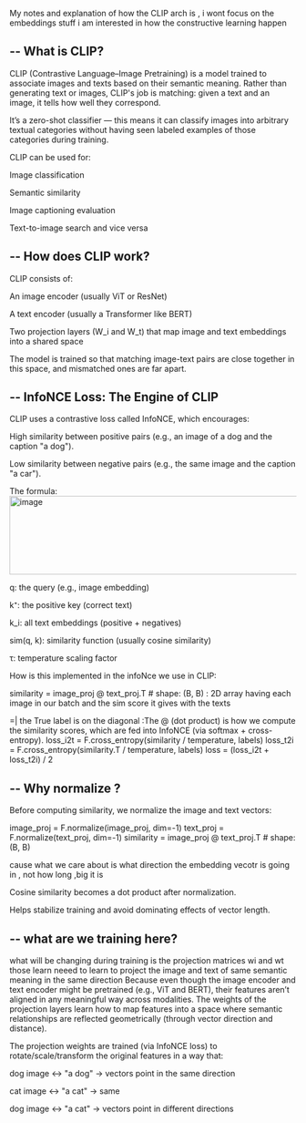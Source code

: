 
My notes and explanation of how the CLIP arch is , i wont focus on the embeddings stuff i am interested in how the constructive learning happen 

--
What is CLIP?
--
CLIP (Contrastive Language–Image Pretraining) is a model trained to associate images and texts based on their semantic meaning. Rather than generating text or images, CLIP's job is matching: given a text and an image, it tells how well they correspond.

It’s a zero-shot classifier — this means it can classify images into arbitrary textual categories without having seen labeled examples of those categories during training.

CLIP can be used for:

Image classification

Semantic similarity

Image captioning evaluation

Text-to-image search and vice versa

--
How does CLIP work?
--
CLIP consists of:

An image encoder (usually ViT or ResNet)

A text encoder (usually a Transformer like BERT)

Two projection layers (W_i and W_t) that map image and text embeddings into a shared space 

The model is trained so that matching image-text pairs are close together in this space, and mismatched ones are far apart.

--
InfoNCE Loss: The Engine of CLIP
--
CLIP uses a contrastive loss called InfoNCE, which encourages:

High similarity between positive pairs (e.g., an image of a dog and the caption "a dog").

Low similarity between negative pairs (e.g., the same image and the caption "a car").

The formula:
<img width="563" height="138" alt="image" src="https://github.com/user-attachments/assets/19449ddc-6dc1-4fae-93ee-f6095a5ceefa" />

q: the query (e.g., image embedding)

k⁺: the positive key (correct text)

k_i: all text embeddings (positive + negatives)

sim(q, k): similarity function (usually cosine similarity)

τ: temperature scaling factor

How is this implemented in the infoNce we use in CLIP:

similarity = image_proj @ text_proj.T  # shape: (B, B) : 2D array having each image in our batch and the sim score it gives with the texts 

=| the True label is on the diagonal :The @ (dot product) is how we compute the similarity scores, which are fed into InfoNCE (via softmax + cross-entropy).
loss_i2t = F.cross_entropy(similarity / temperature, labels)
loss_t2i = F.cross_entropy(similarity.T / temperature, labels)
loss = (loss_i2t + loss_t2i) / 2

--
 Why normalize ?
 --
Before computing similarity, we normalize the image and text vectors:


image_proj = F.normalize(image_proj, dim=-1)
text_proj = F.normalize(text_proj, dim=-1)
similarity = image_proj @ text_proj.T  # shape: (B, B)


cause what we care about is what direction the embedding vecotr is going in , not how long ,big it is

Cosine similarity becomes a dot product after normalization.

Helps stabilize training and avoid dominating effects of vector length.

--
what are we training here?
--
what will be changing during training is the projection matrices wi and wt those learn neeed to learn to project the image and text of same semantic meaning in the same direction 
Because even though the image encoder and text encoder might be pretrained (e.g., ViT and BERT), their features aren’t aligned in any meaningful way across modalities.
The weights of the projection layers learn how to map features into a space where semantic relationships are reflected geometrically (through vector direction and distance).

The projection weights are trained (via InfoNCE loss) to rotate/scale/transform the original features in a way that:

dog image ↔ "a dog" → vectors point in the same direction

cat image ↔ "a cat" → same

dog image ↔ "a cat" → vectors point in different directions

